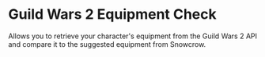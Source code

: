# Guild Wars 2 Equipment Check
Allows you to retrieve your character's equipment from the Guild Wars 2 API and compare it to the suggested equipment from Snowcrow.

